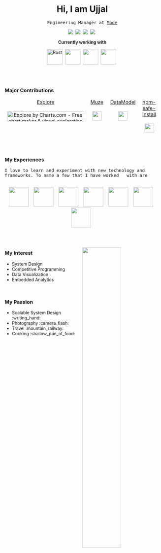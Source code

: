 <h1 align="center" >Hi, I am Ujjal </h2>

<p align="center">
  <samp align="center">
   Engineering Manager at <a href="https://www.mode.com">Mode</a>
    <br>
     <p align="center">
      <a href="https://www.linkedin.com/in/duttaujjalkumar/"><img src="https://img.shields.io/badge/-LinkedIn-blue?style=flat&logo=Linkedin&logoColor=white"></a>&nbsp
      <a href="https://www.instagram.com/ud_ud_ud_ud_ud/"><img src="https://img.shields.io/badge/-Instagram-c13584?style=flat&labelColor=c13584&logo=instagram&logoColor=white"></a>&nbsp
       <a href="mailto:duttaujjal143@gmail.com"><img src="https://img.shields.io/badge/-Gmail-c14438?style=flat&logo=Gmail&logoColor=white"></a>&nbsp
      <a href="https://medium.com/@UD_UD"><img src="https://aleen42.github.io/badges/src/medium.svg"></a>&nbsp
      </p>
     <p align="center"><b>Currently working with</b></p>
  </samp>
  <p align="center">
    <a href="https://www.rust-lang.org/"><img height="50" alt="Rust" src="https://cdn.svgporn.com/logos/rust.svg"></a>&nbsp
    <a href="https://webassembly.org/"><img height="50" src="https://cdn.svgporn.com/logos/webassembly.svg"></a>&nbsp
    <a href="https://www.typescriptlang.org/"><img height="50" src="https://cdn.svgporn.com/logos/typescript-icon.svg"></a>&nbsp
    <a href="https://reactjs.org/"><img height="50" src="https://cdn.svgporn.com/logos/react.svg"></a>&nbsp
  </p>
</p>
<br><br>

### Major Contributions
<div align="center">
  <table style="border:none">
    <tbody style="border:none">
      <tr style="border:none"valign="top">
        <td style="border:none" width="25%" align="center">
          <span><a href="https://www.explore.charts.com">Explore</a></span><br><br>
         <a href="https://www.producthunt.com/posts/explore-by-charts-com?utm_source=badge-top-post-badge&utm_medium=badge&utm_souce=badge-explore-by-charts-com" target="_blank"><img src="https://api.producthunt.com/widgets/embed-image/v1/top-post-badge.svg?post_id=183992&theme=light&period=daily" alt="Explore by Charts.com - Free chart maker & visual exploration for spreadsheet data | Product Hunt Embed" style="width: 250px; height: 33px;" width="250px" height="33px" /></a>
        </td>
        <td style="border:none" width="25%" align="center">
          <span><a href="https://www.npmjs.com/package/muze">Muze</a></span><br><br>
          <img height="30" src="https://img.shields.io/npm/dt/muze.svg">
        </td>
        <td style="border:none" width="25%" align="center">
           <span><a href="https://www.npmjs.com/package/datamodel">DataModel</a></span><br><br>
          <img height="30" src="https://img.shields.io/npm/dt/datamodel.svg">
        </td>
        <td style="border:none" width="25%" align="center">
          <span><a href="https://www.npmjs.com/package/npm-safe-install">npm-safe-install</a></span><br><br>
          <img height="30" src="https://img.shields.io/npm/dt/npm-safe-install.svg">
        </td>
      </tr>
    </tbody>
  </table>
</div>
<br><br>

### My Experiences
<samp align="center">
 I love to learn and experiment with new technology and frameworks.&nbspTo name a few that I have worked &nbsp with are
  <br><br>
  <p align="center">
    <a href="https://www.java.com/"><img height="64" src="https://cdn.svgporn.com/logos/java.svg"></a>&nbsp
    <a href="https://developer.mozilla.org/en-US/docs/Web/JavaScript"><img height="64" src="https://cdn.svgporn.com/logos/javascript.svg"></a>&nbsp
    <a href="https://www.typescriptlang.org/"><img height="64" src="https://cdn.svgporn.com/logos/typescript-icon.svg"></a>&nbsp
    <a href="https://reactjs.org/"><img height="64" src="https://cdn.svgporn.com/logos/react.svg"></a>&nbsp
    <a href="https://www.rust-lang.org/"><img height="64" src="https://cdn.svgporn.com/logos/rust.svg"></a>&nbsp
    <a href="https://spring.io/"><img height="64" src="https://cdn.svgporn.com/logos/spring.svg"></a>&nbsp
    <a href="https://git-scm.com/"><img height="64" src="https://cdn.svgporn.com/logos/git-icon.svg"></a>&nbsp
  </p>
</samp>
<br><br>

<p>
   <span>
      <img width="50%" align="right" src="https://github-readme-stats.vercel.app/api?username=ud-ud&show_icons=true&hide_border=true">
   </span>
   <span>
      <h3>My Interest </h3>
      <ul>
         <li>System Design</li>
         <li>Competitive Programming</li>
         <li>Data Visualization</li>
         <li>Embedded Analytics</li>
      </ul>
   </span>
</p>
      
<br>

<h3>My Passion</h3>
<ul>
   <li>Scalable System Design :writing_hand:</li>
   <li>Photography :camera_flash:</li>
   <li>Travel :mountain_railway:</li>
   <li>Cooking :shallow_pan_of_food:</li>
<ul>

